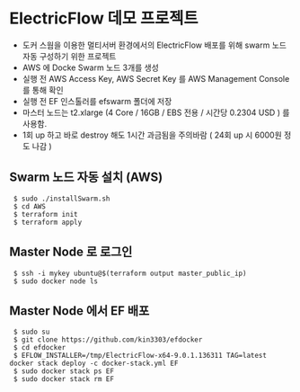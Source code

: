 # ElectricFlow 데모 프로젝트

- 도커 스웜을 이용한 멀티서버 환경에서의 ElectricFlow 배포를 위해 swarm 노드 자동 구성하기 위한 프로젝트
- AWS 에 Docke Swarm 노드 3개를 생성
- 실행 전 AWS Access Key, AWS Secret Key 를 AWS Management Console 를 통해 확인
- 실행 전 EF 인스톨러를 efswarm 폴더에 저장 
- 마스터 노드는 t2.xlarge	(4	Core / 16GB /	EBS 전용 /  시간당 0.2304 USD ) 를 사용함. 
- 1회 up 하고 바로 destroy 해도 1시간 과금됨을 주의바람 ( 24회 up 시 6000원 정도 나감 )

## Swarm 노드 자동 설치 (AWS) 

```console
 $ sudo ./installSwarm.sh
 $ cd AWS
 $ terraform init
 $ terraform apply
 ```
 
 ## Master Node 로 로그인
 
 ```console
  $ ssh -i mykey ubuntu@$(terraform output master_public_ip)
  $ sudo docker node ls
 ```  
 
 ## Master Node 에서 EF 배포
 
 ```console
  $ sudo su 
  $ git clone https://github.com/kin3303/efdocker
  $ cd efdocker
  $ EFLOW_INSTALLER=/tmp/ElectricFlow-x64-9.0.1.136311 TAG=latest docker stack deploy -c docker-stack.yml EF
  $ sudo docker stack ps EF
  $ sudo docker stack rm EF
 ```
 
